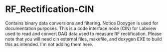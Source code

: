 # RF_Rectification-CIN
Contains binary data conversions and filtering.  Notice Doxygen is used for documentation purposes.  This is a code interface node (CIN) for Labview used to read and convert DAQ data used to measure RF rectification.  Please note that you will need cin external files, makefile, and doxygen EXE to build this as intended.  I'm not adding them here. 
